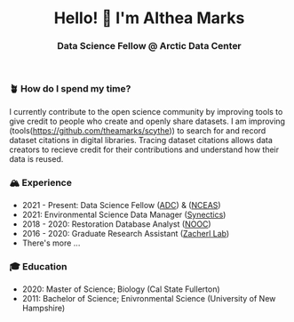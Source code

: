 <h1 align="center"> Hello! 🔆 I'm Althea Marks </h1>

<h3 align="center"> Data Science Fellow @ Arctic Data Center </h3>
<br>

### 🪴 How do I spend my time?

I currently contribute to the open science community by improving tools to give credit to people who create and openly share datasets. I am improving (tools(https://github.com/theamarks/scythe)) to search for and record dataset citations in digital libraries. Tracing dataset citations allows data creators to recieve credit for their contributions and understand how their data is reused. 

### 🏔️ Experience 

- 2021 - Present: Data Science Fellow ([ADC](https://arcticdata.io/)) & ([NCEAS](https://nceas.ucsb.edu))
- 2021: Environmental Science Data Manager ([Synectics](https://synectics.net/public/framework/bannerhtml.aspx?dsn=systm&idhtml=334&banner=synectics_home.png&title=Synectics%20Environmental%20Data%20Services))
- 2018 - 2020: Restoration Database Analyst ([NOOC](https://olympiaoysternet.ucdavis.edu/))
- 2016 - 2020: Graduate Research Assistant ([Zacherl Lab](https://zacherllab.com/))
- There's more ...

### 🎓 Education
- 2020: Master of Science; Biology (Cal State Fullerton)
- 2011: Bachelor of Science; Enivronmental Science (University of New Hampshire)

<!--
**theamarks/theamarks** is a ✨ _special_ ✨ repository because its `README.md` (this file) appears on your GitHub profile.

Here are some ideas to get you started:

- 🔭 I’m currently working on ...
- 🌱 I’m currently learning ...
- 👯 I’m looking to collaborate on ...
- 🤔 I’m looking for help with ...
- 💬 Ask me about ...
- 📫 How to reach me: ...
- 😄 Pronouns: ...
- ⚡ Fun fact: ...

emoji directory: https://gist.github.com/rxaviers/7360908
-->
